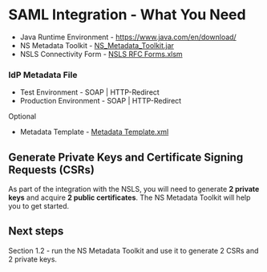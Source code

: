 # SAML Integration - What You Need

* Java Runtime Environment - https://www.java.com/en/download/
* NS Metadata Toolkit - [NS_Metadata_Toolkit.jar](https://github.com/Digital-Platform-Services/Nova-Scotia-Login-Service/raw/master/Metadata%20Toolkit/NS_Metadata_Toolkit.jar)	
* NSLS Connectivity Form - [NSLS RFC Forms.xlsm](https://github.com/Digital-Platform-Services/Nova-Scotia-Login-Service/raw/master/Forms/NSLS%20-%20RFC%20Forms.xlsm)

### IdP Metadata File
* Test Environment - SOAP | HTTP-Redirect
* Production Environment - SOAP | HTTP-Redirect

Optional 
* Metadata Template - [Metadata Template.xml](https://github.com/Digital-Platform-Services/Nova-Scotia-Login-Service/blob/master/Metadata%20Template/Metadata%20Template.xml)

## Generate Private Keys and Certificate Signing Requests (CSRs)
As part of the integration with the NSLS, you will need to generate **2 private keys** and acquire **2 public certificates**. The NS Metadata Toolkit will help you to get started.

## Next steps
Section 1.2 - run the NS Metadata Toolkit and use it to generate 2 CSRs and 2 private keys.
